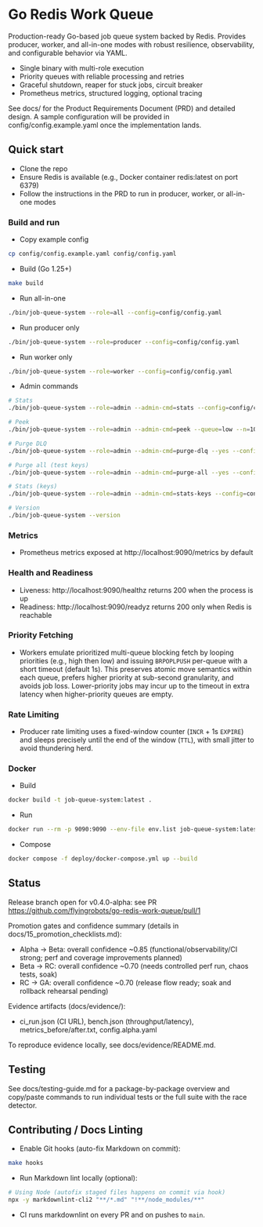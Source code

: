 # Go Redis Work Queue

Production-ready Go-based job queue system backed by Redis. Provides producer, worker, and all-in-one modes with robust resilience, observability, and configurable behavior via YAML.

- Single binary with multi-role execution
- Priority queues with reliable processing and retries
- Graceful shutdown, reaper for stuck jobs, circuit breaker
- Prometheus metrics, structured logging, optional tracing

See docs/ for the Product Requirements Document (PRD) and detailed design. A sample configuration will be provided in config/config.example.yaml once the implementation lands.

## Quick start

- Clone the repo
- Ensure Redis is available (e.g., Docker container redis:latest on port 6379)
- Follow the instructions in the PRD to run in producer, worker, or all-in-one modes

### Build and run

- Copy example config
```bash
cp config/config.example.yaml config/config.yaml
```

- Build (Go 1.25+)
```bash
make build
```

- Run all-in-one
```bash
./bin/job-queue-system --role=all --config=config/config.yaml
```

- Run producer only
```bash
./bin/job-queue-system --role=producer --config=config/config.yaml
```

- Run worker only
```bash
./bin/job-queue-system --role=worker --config=config/config.yaml
```

- Admin commands
```bash
# Stats
./bin/job-queue-system --role=admin --admin-cmd=stats --config=config/config.yaml

# Peek
./bin/job-queue-system --role=admin --admin-cmd=peek --queue=low --n=10 --config=config/config.yaml

# Purge DLQ
./bin/job-queue-system --role=admin --admin-cmd=purge-dlq --yes --config=config/config.yaml

# Purge all (test keys)
./bin/job-queue-system --role=admin --admin-cmd=purge-all --yes --config=config/config.yaml

# Stats (keys)
./bin/job-queue-system --role=admin --admin-cmd=stats-keys --config=config/config.yaml

# Version
./bin/job-queue-system --version
```

### Metrics

- Prometheus metrics exposed at http://localhost:9090/metrics by default

### Health and Readiness

- Liveness: http://localhost:9090/healthz returns 200 when the process is up
- Readiness: http://localhost:9090/readyz returns 200 only when Redis is reachable

### Priority Fetching

- Workers emulate prioritized multi-queue blocking fetch by looping priorities (e.g., high then low) and issuing `BRPOPLPUSH` per-queue with a short timeout (default 1s). This preserves atomic move semantics within each queue, prefers higher priority at sub-second granularity, and avoids job loss. Lower-priority jobs may incur up to the timeout in extra latency when higher-priority queues are empty.

### Rate Limiting

- Producer rate limiting uses a fixed-window counter (`INCR` + 1s `EXPIRE`) and sleeps precisely until the end of the window (`TTL`), with small jitter to avoid thundering herd.

### Docker

- Build
```bash
docker build -t job-queue-system:latest .
```

- Run
```bash
docker run --rm -p 9090:9090 --env-file env.list job-queue-system:latest --role=all
```

- Compose
```bash
docker compose -f deploy/docker-compose.yml up --build
```

## Status

Release branch open for v0.4.0-alpha: see PR https://github.com/flyingrobots/go-redis-work-queue/pull/1

Promotion gates and confidence summary (details in docs/15_promotion_checklists.md):
- Alpha → Beta: overall confidence ~0.85 (functional/observability/CI strong; perf and coverage improvements planned)
- Beta → RC: overall confidence ~0.70 (needs controlled perf run, chaos tests, soak)
- RC → GA: overall confidence ~0.70 (release flow ready; soak and rollback rehearsal pending)

Evidence artifacts (docs/evidence/):
- ci_run.json (CI URL), bench.json (throughput/latency), metrics_before/after.txt, config.alpha.yaml

To reproduce evidence locally, see docs/evidence/README.md.

## Testing

See docs/testing-guide.md for a package-by-package overview and copy/paste commands to run individual tests or the full suite with the race detector.

## Contributing / Docs Linting

- Enable Git hooks (auto-fix Markdown on commit):
```bash
make hooks
```

- Run Markdown lint locally (optional):
```bash
# Using Node (autofix staged files happens on commit via hook)
npx -y markdownlint-cli2 "**/*.md" "!**/node_modules/**"
```

- CI runs markdownlint on every PR and on pushes to `main`.
